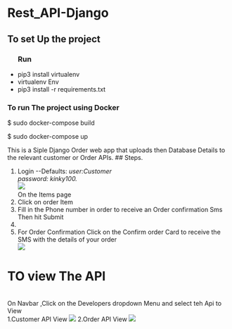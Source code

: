 
# Rest_API-Django

## To set Up the project
  <ul type="i">
  <h3>Run</h3>
  <li>pip3 install virtualenv</li>
  <li>virtualenv Env</li>
  <li>pip3 install -r requirements.txt</li>
</ul>

### To run The project using Docker 

$ sudo docker-compose build

$ sudo docker-compose up

<p>
  This is a Siple Django Order web app that uploads then Database Details to the relevant customer or Order APIs.
  ## Steps.
  <ol>
    <li>Login --Defaults: <i>user:Customer<br> password: kinky100.</i>
    <br>
       <img src="https://user-images.githubusercontent.com/43230510/111956838-4e996700-8afc-11eb-9752-eddcdb15a0be.png">
    </li>
    On the Items page 
    <li> Click on order Item</li>
    <li>Fill in the Phone number in order to receive an Order confirmation Sms Then hit Submit<li>
    <li> For Order Confirmation Click on the Confirm order Card to receive the SMS with the details of your order
    <br>
      <img src="https://user-images.githubusercontent.com/43230510/111957986-c1efa880-8afd-11eb-82fe-309fa6f6b068.png">
    </li>
</ol>
<h1> TO view The API</h1>
<br>
On Navbar ,Click on the Developers dropdown Menu and select teh Api  to View <br>
1.Customer API View
<img src="https://user-images.githubusercontent.com/43230510/111958571-6ffb5280-8afe-11eb-9389-d5acbe05c8b9.png">
2.Order API View 
<img src="https://user-images.githubusercontent.com/43230510/111959478-91a90980-8aff-11eb-8b8b-47f253e096e2.png">


<p>


